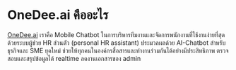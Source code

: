# OneDee.ai คืออะไร

[OneDee.ai](http://onedee.ai/) เราคือ Mobile Chatbot ในการบริหารทีมงานและจัดการพนักงานที่ใช้งานง่ายที่สุด ด้วยระบบผู้ช่วย HR ส่วนตัว \(personal HR assistant\) ประมวลผลด้วย AI-Chatbot สำหรับธุรกิจและ SME ยุคใหม่ ช่วยให้ทุกคนในองค์กรสื่อสารและทำงานร่วมกันได้อย่างมีประสิทธิภาพ ตรวจสอบและสรุปข้อมูลได้ realtime ลดงานเอกสารของ admin

